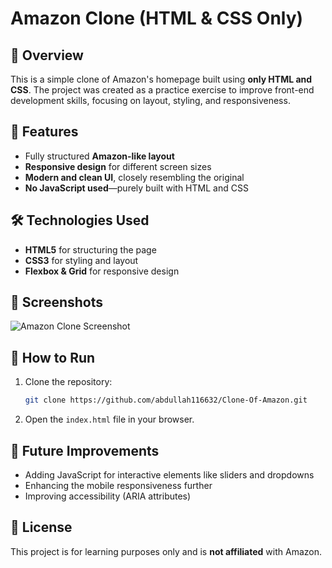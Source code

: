 # Amazon Clone (HTML & CSS Only)

## 📌 Overview
This is a simple clone of Amazon's homepage built using **only HTML and CSS**. The project was created as a practice exercise to improve front-end development skills, focusing on layout, styling, and responsiveness.

## 🎯 Features
- Fully structured **Amazon-like layout**
- **Responsive design** for different screen sizes
- **Modern and clean UI**, closely resembling the original
- **No JavaScript used**—purely built with HTML and CSS

## 🛠️ Technologies Used
- **HTML5** for structuring the page  
- **CSS3** for styling and layout  
- **Flexbox & Grid** for responsive design  

## 📸 Screenshots
![Amazon Clone Screenshot](https://res.cloudinary.com/dp0zdj77w/image/upload/v1741946387/forReadme/iy8hrcevj1dm6n6hgxzh.png)


## 🚀 How to Run
1. Clone the repository:
   ```sh
   git clone https://github.com/abdullah116632/Clone-Of-Amazon.git
   ```
2. Open the `index.html` file in your browser.

## 📌 Future Improvements
- Adding JavaScript for interactive elements like sliders and dropdowns  
- Enhancing the mobile responsiveness further  
- Improving accessibility (ARIA attributes)

## 📜 License
This project is for learning purposes only and is **not affiliated** with Amazon.
